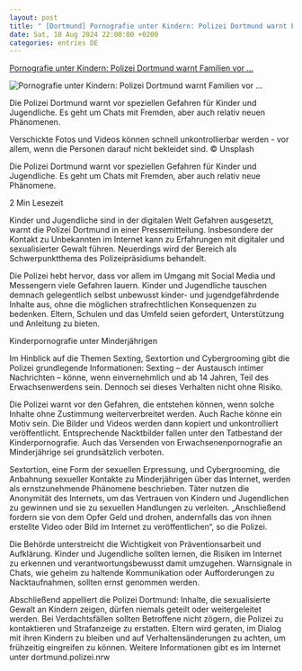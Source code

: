 ```yaml
---
layout: post
title: " [Dortmund] Pornografie unter Kindern: Polizei Dortmund warnt Familien vor ..."
date: Sat, 10 Aug 2024 22:00:00 +0200
categories: entries DE
---
```

[Pornografie unter Kindern: Polizei Dortmund warnt Familien vor ...](https://www.ruhrnachrichten.de/dortmund/pornografie-kinder-polizei-warnt-familien-sexting-sextortion-cybergrooming-w921297-2001321831/)

![Pornografie unter Kindern: Polizei Dortmund warnt Familien vor ...](https://www.ruhrnachrichten.de/wp-content/uploads/2024/08/09/16/630_0900_4005610_ben_weber_wPp_Moaocfg_unsplash-1648x824.jpg)

Die Polizei Dortmund warnt vor speziellen Gefahren für Kinder und Jugendliche. Es geht um Chats mit Fremden, aber auch relativ neuen Phänomenen.

Verschickte Fotos und Videos können schnell unkontrollierbar werden - vor allem, wenn die Personen darauf nicht bekleidet sind. © Unsplash

Die Polizei Dortmund warnt vor speziellen Gefahren für Kinder und Jugendliche. Es geht um Chats mit Fremden, aber auch relativ neue Phänomene.

2 Min Lesezeit

Kinder und Jugendliche sind in der digitalen Welt Gefahren ausgesetzt, warnt die Polizei Dortmund in einer Pressemitteilung. Insbesondere der Kontakt zu Unbekannten im Internet kann zu Erfahrungen mit digitaler und sexualisierter Gewalt führen. Neuerdings wird der Bereich als Schwerpunktthema des Polizeipräsidiums behandelt.

Die Polizei hebt hervor, dass vor allem im Umgang mit Social Media und Messengern viele Gefahren lauern. Kinder und Jugendliche tauschen demnach gelegentlich selbst unbewusst kinder- und jugendgefährdende Inhalte aus, ohne die möglichen strafrechtlichen Konsequenzen zu bedenken. Eltern, Schulen und das Umfeld seien gefordert, Unterstützung und Anleitung zu bieten.

Kinderpornografie unter Minderjährigen

Im Hinblick auf die Themen Sexting, Sextortion und Cybergrooming gibt die Polizei grundlegende Informationen: Sexting – der Austausch intimer Nachrichten – könne, wenn einvernehmlich und ab 14 Jahren, Teil des Erwachsenwerdens sein. Dennoch sei dieses Verhalten nicht ohne Risiko.

Die Polizei warnt vor den Gefahren, die entstehen können, wenn solche Inhalte ohne Zustimmung weiterverbreitet werden. Auch Rache könne ein Motiv sein. Die Bilder und Videos werden dann kopiert und unkontrolliert veröffentlicht. Entsprechende Nacktbilder fallen unter den Tatbestand der Kinderpornografie. Auch das Versenden von Erwachsenenpornografie an Minderjährige sei grundsätzlich verboten.

Sextortion, eine Form der sexuellen Erpressung, und Cybergrooming, die Anbahnung sexueller Kontakte zu Minderjährigen über das Internet, werden als ernstzunehmende Phänomene beschrieben. Täter nutzen die Anonymität des Internets, um das Vertrauen von Kindern und Jugendlichen zu gewinnen und sie zu sexuellen Handlungen zu verleiten. „Anschließend fordern sie von dem Opfer Geld und drohen, andernfalls das von ihnen erstellte Video oder Bild im Internet zu veröffentlichen“, so die Polizei.

Die Behörde unterstreicht die Wichtigkeit von Präventionsarbeit und Aufklärung. Kinder und Jugendliche sollten lernen, die Risiken im Internet zu erkennen und verantwortungsbewusst damit umzugehen. Warnsignale in Chats, wie geheim zu haltende Kommunikation oder Aufforderungen zu Nacktaufnahmen, sollten ernst genommen werden.

Abschließend appelliert die Polizei Dortmund: Inhalte, die sexualisierte Gewalt an Kindern zeigen, dürfen niemals geteilt oder weitergeleitet werden. Bei Verdachtsfällen sollten Betroffene nicht zögern, die Polizei zu kontaktieren und Strafanzeige zu erstatten. Eltern wird geraten, im Dialog mit ihren Kindern zu bleiben und auf Verhaltensänderungen zu achten, um frühzeitig eingreifen zu können. Weitere Informationen gibt es im Internet unter dortmund.polizei.nrw

